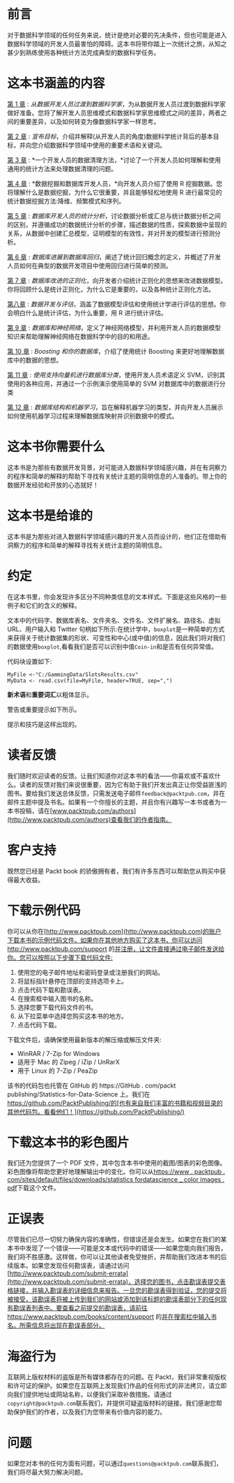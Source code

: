

# 前言

对于数据科学领域的任何任务来说，统计是绝对必要的先决条件，但也可能是进入数据科学领域的开发人员最害怕的障碍。这本书将带你踏上一次统计之旅，从知之甚少到熟练使用各种统计方法完成典型的数据科学任务。



# 这本书涵盖的内容

[第 1 章](e74075ca-5c7e-4cb4-b1d9-df4b23809f1e.xhtml) : *从数据开发人员过渡到数据科学家*，为从数据开发人员过渡到数据科学家做好准备。您将了解开发人员思维模式和数据科学家思维模式之间的差异，两者之间的重要差异，以及如何转变为像数据科学家一样思考。

[第 2 章](cbcc83d8-b630-4e3c-9ba6-91516cb98aec.xhtml) : *宣布目标*，介绍并解释(从开发人员的角度)数据科学统计背后的基本目标，并向您介绍数据科学领域中使用的重要术语和关键词。

[第 3 章](28038646-4f2b-4b20-81cb-dfb4b531654a.xhtml) : *一个开发人员的数据清理方法，*讨论了一个开发人员如何理解和使用通用的统计方法来处理数据清理的问题。

[第 4 章](a09a76f2-4d2d-4623-9eb4-be4925cf592d.xhtml) : *数据挖掘和数据库开发人员，*向开发人员介绍了使用 R 挖掘数据。您将理解什么是数据挖掘，为什么它很重要，并且能够轻松地使用 R 进行最常见的统计数据挖掘方法:降维、频繁模式和序列。

[第 5 章](1563c3c5-afb9-4fd8-b71d-85e9d55edaef.xhtml) : *数据库开发人员的统计分析*，讨论数据分析或汇总与统计数据分析之间的区别，并遵循成功的数据统计分析的步骤，描述数据的性质，探索数据中呈现的关系，从数据中创建汇总模型，证明模型的有效性，并对开发的模型进行预测分析。

[第 6 章](4d5c8a8d-1ccd-4656-a133-8e446ffe42e1.xhtml) : *数据库进展到数据库回归*，阐述了统计回归概念的定义，并概述了开发人员如何在典型的数据开发项目中使用回归进行简单的预测。

[第 7 章](da24875e-1b5e-42da-a0e8-c697ae5b940d.xhtml) : *数据库改进的正则化*，向开发者介绍统计正则化的思想来改进数据模型。你将回顾什么是统计正则化，为什么它是重要的，以及各种统计正则化方法。

[第八章](86f2e2b5-8cd2-4240-aa06-2c6deadb686a.xhtml) : *数据开发与评估*，涵盖了数据模型评估和使用统计学进行评估的思想。你会明白什么是统计评估，为什么重要，用 R 进行统计评估。

[第 9 章](258bbfb1-9e58-4974-adbb-0d21e183ae7b.xhtml) : *数据库和神经网络*，定义了神经网络模型，并利用开发人员的数据模型知识来帮助理解神经网络在数据科学中的目的和用途。

[第 10 章](ad7a7c4a-f51e-4566-b777-2eadfa56eec3.xhtml) : *Boosting 和你的数据库*，介绍了使用统计 Boosting 来更好地理解数据库中的数据的思想。

[第 11 章](cd450dcf-a5cc-4e3a-a526-e94330e458ad.xhtml) : *使用支持向量机进行数据库分类*，使用开发人员术语定义 SVM，识别其使用的各种应用，并通过一个示例演示使用简单的 SVM 对数据库中的数据进行分类

[第 12 章](7cd940e3-1c10-4277-a079-e7b94a99b29a.xhtml) : *数据库结构和机器学习*，旨在解释机器学习的类型，并向开发人员展示如何使用机器学习过程来理解数据库映射并识别数据中的模式。



# 这本书你需要什么

这本书是为那些有数据开发背景，对可能进入数据科学领域感兴趣，并在有洞察力的程序和简单的解释的帮助下寻找有关统计主题的简明信息的人准备的。带上你的数据开发经验和开放的心态就好！



# 这本书是给谁的

这本书是为那些对进入数据科学领域感兴趣的开发人员而设计的，他们正在借助有洞察力的程序和简单的解释寻找有关统计主题的简明信息。



# 约定

在这本书里，你会发现许多区分不同种类信息的文本样式。下面是这些风格的一些例子和它们的含义的解释。

文本中的代码字、数据库表名、文件夹名、文件名、文件扩展名、路径名、虚拟 URL、用户输入和 Twitter 句柄如下所示:在统计学中，`boxplot`是一种简单的方式来获得关于统计数据集的形状、可变性和中心(或中值)的信息，因此我们将对我们的数据使用`boxplot`,看看我们是否可以识别中值`Coin-in`和是否有任何异常值。

代码块设置如下:

```
MyFile <-"C:/GammingData/SlotsResults.csv" 
MyData <- read.csv(file=MyFile, header=TRUE, sep=",") 
```

**新术语**和**重要词汇**以粗体显示。

警告或重要提示如下所示。

提示和技巧是这样出现的。



# 读者反馈

我们随时欢迎读者的反馈。让我们知道你对这本书的看法——你喜欢或不喜欢什么。读者的反馈对我们来说很重要，因为它有助于我们开发出真正让你受益匪浅的图书。要给我们发送总体反馈，只需发送电子邮件`feedback@packtpub.com`，并在邮件主题中提及书名。如果有一个你擅长的主题，并且你有兴趣写一本书或者为一本书投稿，请在[www.packtpub.com/authors](http://www.packtpub.com/authors)查看我们的作者指南。



# 客户支持

既然您已经是 Packt book 的骄傲拥有者，我们有许多东西可以帮助您从购买中获得最大收益。



# 下载示例代码

你可以从你在[http://www.packtpub.com](http://www.packtpub.com)的账户下载本书的示例代码文件。如果你在其他地方购买了这本书，你可以访问 http://www.packtpub.com/support 的[并注册，让文件直接通过电子邮件发送给你。您可以按照以下步骤下载代码文件:](http://www.packtpub.com/support)

1.  使用您的电子邮件地址和密码登录或注册我们的网站。
2.  将鼠标指针悬停在顶部的支持选项卡上。
3.  点击代码下载和勘误表。
4.  在搜索框中输入图书的名称。
5.  选择您要下载代码文件的书。
6.  从下拉菜单中选择您购买这本书的地方。
7.  点击代码下载。

下载文件后，请确保使用最新版本的解压缩或解压文件夹:

*   WinRAR / 7-Zip for Windows
*   适用于 Mac 的 Zipeg / iZip / UnRarX
*   用于 Linux 的 7-Zip / PeaZip

该书的代码包也托管在 GitHub 的 https://GitHub . com/packt publishing/Statistics-for-Data-Science 上。我们在 https://github.com/PacktPublishing/的[也有来自我们丰富的书籍和视频目录的其他代码包。看看他们！](https://github.com/PacktPublishing/)



# 下载这本书的彩色图片

我们还为您提供了一个 PDF 文件，其中包含本书中使用的截图/图表的彩色图像。彩色图像将帮助您更好地理解输出中的变化。你可以从[https://www . packtpub . com/sites/default/files/downloads/statistics fordatascience _ color images . pdf](https://www.packtpub.com/sites/default/files/downloads/StatisticsforDataScience_ColorImages.pdf)下载这个文件。



# 正误表

尽管我们已尽一切努力确保内容的准确性，但错误还是会发生。如果您在我们的某本书中发现了一个错误——可能是文本或代码中的错误——如果您能向我们报告，我们将不胜感激。这样做，你可以让其他读者免受挫折，并帮助我们改进本书的后续版本。如果您发现任何勘误表，请通过访问[http://www.packtpub.com/submit-errata](http://www.packtpub.com/submit-errata)，选择您的图书，点击勘误表提交表格链接，并输入勘误表的详细信息来报告。一旦您的勘误表得到验证，您的提交将被接受，该勘误表将被上传到我们的网站或添加到该标题的勘误表部分下的任何现有勘误表列表中。要查看之前提交的勘误表，请前往 https://www.packtpub.com/books/content/support 的[并在搜索栏中输入书名。所需信息将出现在勘误表部分。](https://www.packtpub.com/books/content/support)



# 海盗行为

互联网上版权材料的盗版是所有媒体都存在的问题。在 Packt，我们非常重视版权和许可证的保护。如果您在互联网上发现我们作品的任何形式的非法拷贝，请立即向我们提供地址或网站名称，以便我们采取补救措施。请通过`copyright@packtpub.com`联系我们，并提供可疑盗版材料的链接。我们感谢您帮助保护我们的作者，以及我们为您带来有价值内容的能力。



# 问题

如果您对本书的任何方面有问题，可以通过`questions@packtpub.com`联系我们，我们将尽最大努力解决问题。